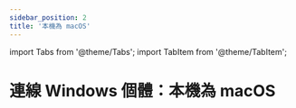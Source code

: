 ```yaml
---
sidebar_position: 2
title: '本機為 macOS'
---
```


import Tabs from '@theme/Tabs';
import TabItem from '@theme/TabItem';

# 連線 Windows 個體：本機為 macOS

